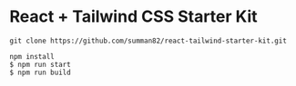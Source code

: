 # React + Tailwind CSS Starter Kit

    git clone https://github.com/summan82/react-tailwind-starter-kit.git

    npm install
    $ npm run start
    $ npm run build
